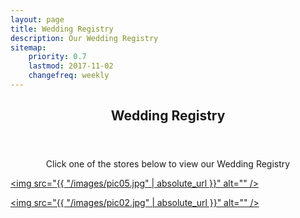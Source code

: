 ```yaml
---
layout: page
title: Wedding Registry
description: Our Wedding Registry
sitemap:
    priority: 0.7
    lastmod: 2017-11-02
    changefreq: weekly
---
```


<header class="major">
	<h2>Wedding Registry</h2>
</header>

<p style="text-align: center;">Click one of the stores below to view our Wedding Registry</p>

<a href="https://www.amazon.com" class="image main"><img src="{{ "/images/pic05.jpg" | absolute_url }}" alt="" /></a>

<a href="https://www.bedbathandbeyond.com" class="image main"><img src="{{ "/images/pic02.jpg" | absolute_url }}" alt="" /></a>